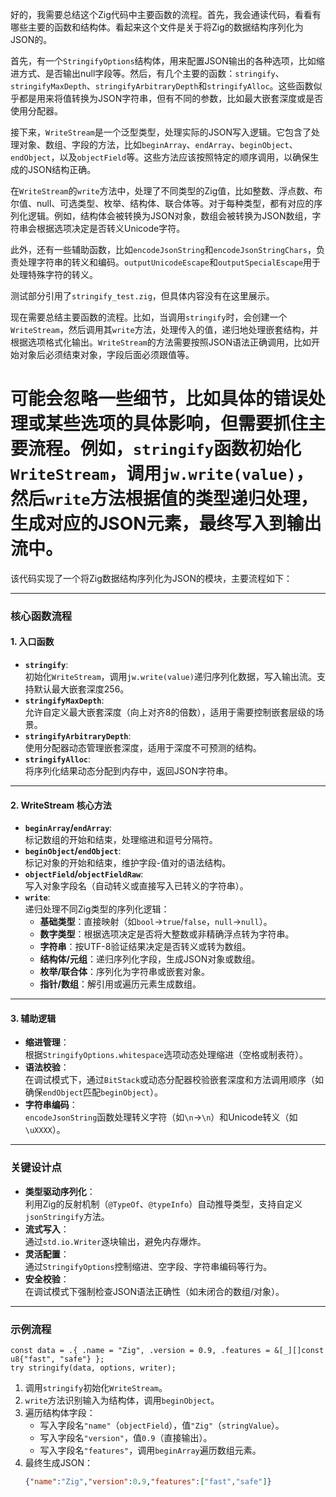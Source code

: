 好的，我需要总结这个Zig代码中主要函数的流程。首先，我会通读代码，看看有哪些主要的函数和结构体。看起来这个文件是关于将Zig的数据结构序列化为JSON的。

首先，有一个`StringifyOptions`结构体，用来配置JSON输出的各种选项，比如缩进方式、是否输出null字段等。然后，有几个主要的函数：`stringify`、`stringifyMaxDepth`、`stringifyArbitraryDepth`和`stringifyAlloc`。这些函数似乎都是用来将值转换为JSON字符串，但有不同的参数，比如最大嵌套深度或是否使用分配器。

接下来，`WriteStream`是一个泛型类型，处理实际的JSON写入逻辑。它包含了处理对象、数组、字段的方法，比如`beginArray`、`endArray`、`beginObject`、`endObject`，以及`objectField`等。这些方法应该按照特定的顺序调用，以确保生成的JSON结构正确。

在`WriteStream`的`write`方法中，处理了不同类型的Zig值，比如整数、浮点数、布尔值、null、可选类型、枚举、结构体、联合体等。对于每种类型，都有对应的序列化逻辑。例如，结构体会被转换为JSON对象，数组会被转换为JSON数组，字符串会根据选项决定是否转义Unicode字符。

此外，还有一些辅助函数，比如`encodeJsonString`和`encodeJsonStringChars`，负责处理字符串的转义和编码。`outputUnicodeEscape`和`outputSpecialEscape`用于处理特殊字符的转义。

测试部分引用了`stringify_test.zig`，但具体内容没有在这里展示。

现在需要总结主要函数的流程。比如，当调用`stringify`时，会创建一个`WriteStream`，然后调用其`write`方法，处理传入的值，递归地处理嵌套结构，并根据选项格式化输出。`WriteStream`的方法需要按照JSON语法正确调用，比如开始对象后必须结束对象，字段后面必须跟值等。

可能会忽略一些细节，比如具体的错误处理或某些选项的具体影响，但需要抓住主要流程。例如，`stringify`函数初始化`WriteStream`，调用`jw.write(value)`，然后`write`方法根据值的类型递归处理，生成对应的JSON元素，最终写入到输出流中。
================================================
该代码实现了一个将Zig数据结构序列化为JSON的模块，主要流程如下：

---

### **核心函数流程**
#### **1. 入口函数**
- **`stringify`**:  
  初始化`WriteStream`，调用`jw.write(value)`递归序列化数据，写入输出流。支持默认最大嵌套深度256。
- **`stringifyMaxDepth`**:  
  允许自定义最大嵌套深度（向上对齐8的倍数），适用于需要控制嵌套层级的场景。
- **`stringifyArbitraryDepth`**:  
  使用分配器动态管理嵌套深度，适用于深度不可预测的结构。
- **`stringifyAlloc`**:  
  将序列化结果动态分配到内存中，返回JSON字符串。

---

#### **2. WriteStream 核心方法**
- **`beginArray`/`endArray`**:  
  标记数组的开始和结束，处理缩进和逗号分隔符。
- **`beginObject`/`endObject`**:  
  标记对象的开始和结束，维护字段-值对的语法结构。
- **`objectField`/`objectFieldRaw`**:  
  写入对象字段名（自动转义或直接写入已转义的字符串）。
- **`write`**:  
  递归处理不同Zig类型的序列化逻辑：
  - **基础类型**：直接映射（如`bool`→`true`/`false`，`null`→`null`）。
  - **数字类型**：根据选项决定是否将大整数或非精确浮点转为字符串。
  - **字符串**：按UTF-8验证结果决定是否转义或转为数组。
  - **结构体/元组**：递归序列化字段，生成JSON对象或数组。
  - **枚举/联合体**：序列化为字符串或嵌套对象。
  - **指针/数组**：解引用或遍历元素生成数组。

---

#### **3. 辅助逻辑**
- **缩进管理**：  
  根据`StringifyOptions.whitespace`选项动态处理缩进（空格或制表符）。
- **语法校验**：  
  在调试模式下，通过`BitStack`或动态分配器校验嵌套深度和方法调用顺序（如确保`endObject`匹配`beginObject`）。
- **字符串编码**：  
  `encodeJsonString`函数处理转义字符（如`\n`→`\n`）和Unicode转义（如`\uXXXX`）。

---

### **关键设计点**
- **类型驱动序列化**：  
  利用Zig的反射机制（`@TypeOf`、`@typeInfo`）自动推导类型，支持自定义`jsonStringify`方法。
- **流式写入**：  
  通过`std.io.Writer`逐块输出，避免内存爆炸。
- **灵活配置**：  
  通过`StringifyOptions`控制缩进、空字段、字符串编码等行为。
- **安全校验**：  
  在调试模式下强制检查JSON语法正确性（如未闭合的数组/对象）。

---

### **示例流程**
```zig
const data = .{ .name = "Zig", .version = 0.9, .features = &[_][]const u8{"fast", "safe"} };
try stringify(data, options, writer);
```
1. 调用`stringify`初始化`WriteStream`。
2. `write`方法识别输入为结构体，调用`beginObject`。
3. 遍历结构体字段：
   - 写入字段名`"name"`（`objectField`），值`"Zig"`（`stringValue`）。
   - 写入字段名`"version"`，值`0.9`（直接输出）。
   - 写入字段名`"features"`，调用`beginArray`遍历数组元素。
4. 最终生成JSON：
   ```json
   {"name":"Zig","version":0.9,"features":["fast","safe"]}
   ```
